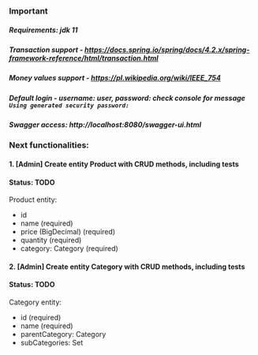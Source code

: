 ### Important

##### Requirements: jdk 11
##### Transaction support - https://docs.spring.io/spring/docs/4.2.x/spring-framework-reference/html/transaction.html
##### Money values support - https://pl.wikipedia.org/wiki/IEEE_754
##### Default login - username: user, password: check console for message `Using generated security password:`
##### Swagger access: http://localhost:8080/swagger-ui.html


### Next functionalities:

#### 1. [Admin] Create entity Product with CRUD methods, including tests
#### Status: TODO

Product entity:
- id
- name (required)
- price (BigDecimal)  (required)
- quantity  (required)
- category: Category  (required)

#### 2. [Admin] Create entity Category with CRUD methods, including tests
#### Status: TODO
Category entity:
- id  (required)
- name  (required)
- parentCategory: Category
- subCategories: Set<Category>

#### 

